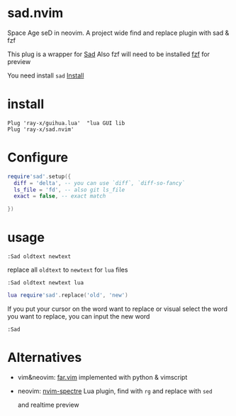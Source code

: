 # sad.nvim

Space Age seD in neovim. A project wide find and replace plugin with sad & fzf

This plug is a wrapper for [Sad](https://github.com/ms-jpq/sad)
Also fzf will need to be installed [fzf](https://github.com/junegunn/fzf) for preview

You need install `sad` [Install](https://github.com/ms-jpq/sad#get-sad-now)

# install

```
Plug 'ray-x/guihua.lua'  "lua GUI lib
Plug 'ray-x/sad.nvim'
```

# Configure

```lua
require'sad'.setup({
  diff = 'delta', -- you can use `diff`, `diff-so-fancy`
  ls_file = 'fd', -- also git ls_file
  exact = false, -- exact match

})
```

# usage

```vim
:Sad oldtext newtext
```

replace all `oldtext` to `newtext` for `lua` files

```vim
:Sad oldtext newtext lua
```

```lua
lua require'sad'.replace('old', 'new')
```

If you put your cursor on the word want to replace or visual select the word you want to replace, you can input the new word

```
:Sad
```

# Alternatives

- vim&neovim: [far.vim](https://github.com/brooth/far.vim) implemented with python & vimscript

- neovim: [nvim-spectre](https://github.com/windwp/nvim-spectre) Lua plugin, find with `rg` and replace with `sed`

  and realtime preview
